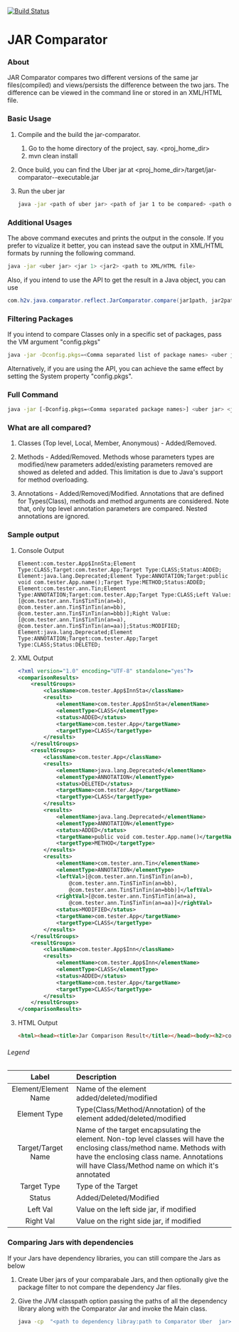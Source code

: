 [![Build Status](https://travis-ci.org/hariharanv01/jar-comparator.svg?branch=master)](https://travis-ci.org/hariharanv01/jar-comparator.svg?branch=master)

# JAR Comparator

### About
JAR Comparator compares two different versions of the same jar files(compiled) and views/persists the difference between the two jars. The difference can be viewed in the command line or stored in an XML/HTML file.
 
### Basic Usage
1. Compile and the build the jar-comparator.
    1. Go to the home directory of the project, say. <proj_home_dir>
    2. mvn clean install
2. Once build, you can find the Uber jar at <proj_home_dir>/target/jar-comparator-<version>-executable.jar
3. Run the uber jar

    ```sh
    java -jar <path of uber jar> <path of jar 1 to be compared> <path of jar 2 to be compared>
    ```

### Additional Usages
The above command executes and prints the output in the console. If you prefer to vizualize it better, you can instead save the output in XML/HTML formats by running the following command.


```sh
java -jar <uber jar> <jar 1> <jar2> <path to XML/HTML file>
```

Also, if you intend to use the API to get the result in a Java object, you can use

```java
com.h2v.java.comparator.reflect.JarComparator.compare(jar1path, jar2path)
```

### Filtering Packages
If you intend to compare Classes only in a specific set of packages, pass the VM argument "config.pkgs"

```sh
java -jar -Dconfig.pkgs=<Comma separated list of package names> <uber jar> <jar 1> <jar2> [path to XML/HTML file]
```

Alternatively, if you are using the API, you can achieve the same effect by setting the System property "config.pkgs".

### Full Command
```bash
java -jar [-Dconfig.pkgs=<Comma separated package names>] <uber jar> <jar 1> <jar2> [path to XML/HTML file]
```

### What are all compared?
1. Classes (Top level, Local, Member, Anonymous) - Added/Removed.

2. Methods - Added/Removed. Methods whose parameters types are modified/new parameters added/existing parameters removed are showed as deleted and added. This limitation is due to Java's support for method overloading.

3. Annotations - Added/Removed/Modified. Annotations that are defined for Types(Class), methods and method arguments are considered. Note that, only top level annotation parameters are compared. Nested annotations are ignored.
 
### Sample output
1. Console Output

    ```text
    Element:com.tester.App$InnSta;Element Type:CLASS;Target:com.tester.App;Target Type:CLASS;Status:ADDED;
    Element:java.lang.Deprecated;Element Type:ANNOTATION;Target:public void com.tester.App.name();Target Type:METHOD;Status:ADDED;
    Element:com.tester.ann.Tin;Element Type:ANNOTATION;Target:com.tester.App;Target Type:CLASS;Left Value:[@com.tester.ann.Tin$TinTin(an=b), @com.tester.ann.Tin$TinTin(an=bb), @com.tester.ann.Tin$TinTin(an=bbb)];Right Value:[@com.tester.ann.Tin$TinTin(an=a), @com.tester.ann.Tin$TinTin(an=aa)];Status:MODIFIED;
    Element:java.lang.Deprecated;Element Type:ANNOTATION;Target:com.tester.App;Target Type:CLASS;Status:DELETED;
    ```

2. XML Output

    ```xml
    <?xml version="1.0" encoding="UTF-8" standalone="yes"?>
    <comparisonResults>
    	<resultGroups>
    		<className>com.tester.App$InnSta</className>
    		<results>
    			<elementName>com.tester.App$InnSta</elementName>
    			<elementType>CLASS</elementType>
    			<status>ADDED</status>
    			<targetName>com.tester.App</targetName>
    			<targetType>CLASS</targetType>
    		</results>
    	</resultGroups>
    	<resultGroups>
    		<className>com.tester.App</className>
    		<results>
    			<elementName>java.lang.Deprecated</elementName>
    			<elementType>ANNOTATION</elementType>
    			<status>DELETED</status>
    			<targetName>com.tester.App</targetName>
    			<targetType>CLASS</targetType>
    		</results>
    		<results>
    			<elementName>java.lang.Deprecated</elementName>
    			<elementType>ANNOTATION</elementType>
    			<status>ADDED</status>
    			<targetName>public void com.tester.App.name()</targetName>
    			<targetType>METHOD</targetType>
    		</results>
    		<results>
    			<elementName>com.tester.ann.Tin</elementName>
    			<elementType>ANNOTATION</elementType>
    			<leftVal>[@com.tester.ann.Tin$TinTin(an=b),
    				@com.tester.ann.Tin$TinTin(an=bb),
    				@com.tester.ann.Tin$TinTin(an=bbb)]</leftVal>
    			<rightVal>[@com.tester.ann.Tin$TinTin(an=a),
    				@com.tester.ann.Tin$TinTin(an=aa)]</rightVal>
    			<status>MODIFIED</status>
    			<targetName>com.tester.App</targetName>
    			<targetType>CLASS</targetType>
    		</results>
    	</resultGroups>
    	<resultGroups>
    		<className>com.tester.App$Inn</className>
    		<results>
    			<elementName>com.tester.App$Inn</elementName>
    			<elementType>CLASS</elementType>
    			<status>ADDED</status>
    			<targetName>com.tester.App</targetName>
    			<targetType>CLASS</targetType>
    		</results>
    	</resultGroups>
    </comparisonResults>    
    ```

3. HTML Output

    ```html
    <html><head><title>Jar Comparison Result</title></head><body><h2>com.tester.App</h2><table border=1><tr><th>Target</th><th>Target type</th><th>Element</th><th>Element type</th><th>Left Value</th><th>Right Value</th><th>Status</th></tr><tr><td>public void com.tester.App.name()</td><td>METHOD</td><td>java.lang.Deprecated</td><td>ANNOTATION</td><td>'NA'</td><td>'NA'</td><td>ADDED</td></tr><tr><td>com.tester.App</td><td>CLASS</td><td>java.lang.Deprecated</td><td>ANNOTATION</td><td>'NA'</td><td>'NA'</td><td>DELETED</td></tr><tr><td>com.tester.App</td><td>CLASS</td><td>com.tester.ann.Tin</td><td>ANNOTATION</td><td>[@com.tester.ann.Tin$TinTin(an=b), @com.tester.ann.Tin$TinTin(an=bb), @com.tester.ann.Tin$TinTin(an=bbb)]</td><td>[@com.tester.ann.Tin$TinTin(an=a), @com.tester.ann.Tin$TinTin(an=aa)]</td><td>MODIFIED</td></tr></table><h2>com.tester.App$Inn</h2><table border=1><tr><th>Target</th><th>Target type</th><th>Element</th><th>Element type</th><th>Left Value</th><th>Right Value</th><th>Status</th></tr><tr><td>com.tester.App</td><td>CLASS</td><td>com.tester.App$Inn</td><td>CLASS</td><td>'NA'</td><td>'NA'</td><td>ADDED</td></tr></table><h2>com.tester.App$1</h2><table border=1><tr><th>Target</th><th>Target type</th><th>Element</th><th>Element type</th><th>Left Value</th><th>Right Value</th><th>Status</th></tr><tr><td>public void com.tester.App.name()</td><td>METHOD</td><td>com.tester.App$1</td><td>CLASS</td><td>'NA'</td><td>'NA'</td><td>ADDED</td></tr></table><h2>com.tester.App$InnSta</h2><table border=1><tr><th>Target</th><th>Target type</th><th>Element</th><th>Element type</th><th>Left Value</th><th>Right Value</th><th>Status</th></tr><tr><td>com.tester.App</td><td>CLASS</td><td>com.tester.App$InnSta</td><td>CLASS</td><td>'NA'</td><td>'NA'</td><td>ADDED</td></tr></table></body></html>
    ```
    
###### Legend

Label | Description
:-----: | :--------
Element/Element Name | Name of the element added/deleted/modified
Element Type | Type(Class/Method/Annotation) of the element added/deleted/modified
Target/Target Name | Name of the target encapsulating the element. Non-top level classes will have the enclosing class/method name. Methods with have the enclosing class name. Annotations will have Class/Method name on which it's annotated
Target Type | Type of the Target
Status | Added/Deleted/Modified
Left Val | Value on the left side jar, if modified
Right Val | Value on the right side jar, if modified
    


### Comparing Jars with dependencies

If your Jars have dependency libraries, you can still compare the Jars as below

1. Create Uber jars of your comparabale Jars, and then optionally give the package filter to not compare the dependency Jar files. 

2. Give the JVM classpath option passing the paths of all the dependency library along with the Comparator Jar and invoke the Main class.

    ```sh
    java -cp  "<path to dependency libray:path to Comparator Uber  jar>" [-Dconfig.pkgs=<Comma separated package names>] com.h2v.java.comparator.reflect.JarComparator <path to Jar 1> <path to Jar 2> [path to XML/HTML file]
    ```

